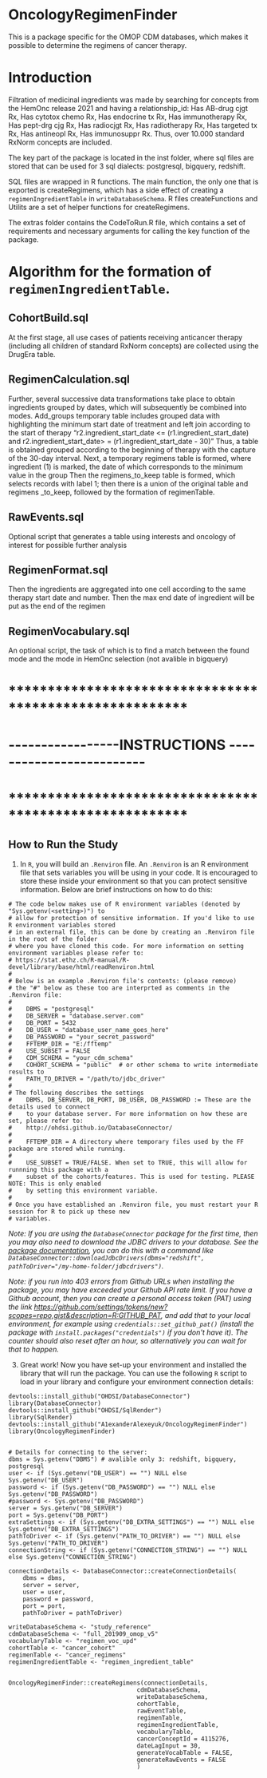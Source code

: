 OncologyRegimenFinder
====================
This is a package specific for the OMOP СDM databases, which makes it possible to determine the regimens of  cancer therapy.

Introduction
============

Filtration of medicinal ingredients was made by searching for concepts from the HemOnc release 2021 and having a relationship_id: 
Has AB-drug cjgt Rx, Has cytotox chemo Rx, Has endocrine tx Rx, Has immunotherapy Rx, Has pept-drg cjg Rx, Has radiocjgt Rx, Has radiotherapy Rx, Has targeted tx Rx, Has antineopl Rx, Has immunosuppr Rx.
Thus, over 10.000 standard RxNorm concepts are included.

The key part of the package is located in the inst folder, where sql files are stored that can be used for 3 sql dialects: postgresql, bigquery, redshift.

SQL files are wrapped in R functions. The main function, the only one that is exported is createRegimens, which has a side effect of creating a `regimenIngredientTable` in `writeDatabaseSchema`.
R files createFunctions and Utilits are a set of helper functions for createRegimens.

The extras folder contains the CodeToRun.R file, which contains a set of requirements and necessary arguments for calling the key function of the package.

# Algorithm for the formation of `regimenIngredientTable`.


## CohortBuild.sql
At the first stage, all use cases of patients receiving anticancer therapy (including all children of standard RxNorm concepts) are collected using the DrugEra table.
## RegimenCalculation.sql
Further, several successive data transformations take place to obtain ingredients grouped by dates, which will subsequently be combined into modes.
Add_groups temporary table includes grouped data with highlighting the minimum start date of treatment and left join according to the start of therapy “r2.ingredient_start_date <= (r1.ingredient_start_date) and
  r2.ingredient_start_date> = (r1.ingredient_start_date - 30)”
Thus, a table is obtained grouped according to the beginning of therapy with the capture of the 30-day interval.
Next, a temporary regimens table is formed, where ingredient (1) is marked, the date of which corresponds to the minimum value in the group
Then the regimens_to_keep table is formed, which selects records with label 1; then there is a union of the original table and regimens _to_keep, followed by the formation of regimenTable.
## RawEvents.sql
Optional script that generates a table using interests and oncology of interest for possible further analysis
## RegimenFormat.sql
Then the ingredients are aggregated into one cell according to the same therapy start date and number. Then the max end date of ingredient will be put as the end of the regimen 
## RegimenVocabulary.sql
An optional script, the task of which is to find a match between the found mode and the mode in HemOnc selection (not avalible in bigquery)

# *******************************************************
# -----------------INSTRUCTIONS -------------------------
# *******************************************************

## How to Run the Study
1. In `R`, you will build an `.Renviron` file. An `.Renviron` is an R environment file that sets variables you will be using in your code. It is encouraged to store these inside your environment so that you can protect sensitive information. Below are brief instructions on how to do this:

````
# The code below makes use of R environment variables (denoted by "Sys.getenv(<setting>)") to 
# allow for protection of sensitive information. If you'd like to use R environment variables stored
# in an external file, this can be done by creating an .Renviron file in the root of the folder
# where you have cloned this code. For more information on setting environment variables please refer to: 
# https://stat.ethz.ch/R-manual/R-devel/library/base/html/readRenviron.html
#
# Below is an example .Renviron file's contents: (please remove)
# the "#" below as these too are interprted as comments in the .Renviron file:
#
#    DBMS = "postgresql"
#    DB_SERVER = "database.server.com"
#    DB_PORT = 5432
#    DB_USER = "database_user_name_goes_here"
#    DB_PASSWORD = "your_secret_password"
#    FFTEMP_DIR = "E:/fftemp"
#    USE_SUBSET = FALSE
#    CDM_SCHEMA = "your_cdm_schema"
#    COHORT_SCHEMA = "public"  # or other schema to write intermediate results to
#    PATH_TO_DRIVER = "/path/to/jdbc_driver"
#
# The following describes the settings
#    DBMS, DB_SERVER, DB_PORT, DB_USER, DB_PASSWORD := These are the details used to connect
#    to your database server. For more information on how these are set, please refer to:
#    http://ohdsi.github.io/DatabaseConnector/
#
#    FFTEMP_DIR = A directory where temporary files used by the FF package are stored while running.
#
#    USE_SUBSET = TRUE/FALSE. When set to TRUE, this will allow for runnning this package with a 
#    subset of the cohorts/features. This is used for testing. PLEASE NOTE: This is only enabled
#    by setting this environment variable.
#
# Once you have established an .Renviron file, you must restart your R session for R to pick up these new
# variables. 
````

*Note: If you are using the `DatabaseConnector` package for the first time, then you may also need to download the JDBC drivers to your database. See the [package documentation](https://ohdsi.github.io/DatabaseConnector/reference/jdbcDrivers.html), you can do this with a command like `DatabaseConnector::downloadJdbcDrivers(dbms="redshift", pathToDriver="/my-home-folder/jdbcdrivers")`.*

*Note: if you run into 403 errors from Github URLs when installing the package, you may have exceeded your Github API rate limit. If you have a Github account, then you can create a personal access token (PAT) using the link https://github.com/settings/tokens/new?scopes=repo,gist&description=R:GITHUB_PAT, and add that to your local environment, for example using `credentials::set_github_pat()` (install the package with `install.packages("credentials")` if you don't have it). The counter should also reset after an hour, so alternatively you can wait for that to happen.*

3. Great work! Now you have set-up your environment and installed the library that will run the package. You can use the following `R` script to load in your library and configure your environment connection details:

```
devtools::install_github("OHDSI/DatabaseConnector")
library(DatabaseConnector)
devtools::install_github("OHDSI/SqlRender")
library(SqlRender)
devtools::install_github("A1exanderAlexeyuk/OncologyRegimenFinder")
library(OncologyRegimenFinder)


# Details for connecting to the server:
dbms = Sys.getenv("DBMS") # avalible only 3: redshift, bigquery, postgresql
user <- if (Sys.getenv("DB_USER") == "") NULL else Sys.getenv("DB_USER")
password <- if (Sys.getenv("DB_PASSWORD") == "") NULL else Sys.getenv("DB_PASSWORD")
#password <- Sys.getenv("DB_PASSWORD")
server = Sys.getenv("DB_SERVER")
port = Sys.getenv("DB_PORT")
extraSettings <- if (Sys.getenv("DB_EXTRA_SETTINGS") == "") NULL else Sys.getenv("DB_EXTRA_SETTINGS")
pathToDriver <- if (Sys.getenv("PATH_TO_DRIVER") == "") NULL else Sys.getenv("PATH_TO_DRIVER")
connectionString <- if (Sys.getenv("CONNECTION_STRING") == "") NULL else Sys.getenv("CONNECTION_STRING")

connectionDetails <- DatabaseConnector::createConnectionDetails(
    dbms = dbms,
    server = server,
    user = user,
    password = password,
    port = port,
    pathToDriver = pathToDriver)

writeDatabaseSchema <- "study_reference"
cdmDatabaseSchema <- "full_201909_omop_v5"
vocabularyTable <- "regimen_voc_upd"
cohortTable <- "cancer_cohort"
regimenTable <- "cancer_regimens"
regimenIngredientTable <- "regimen_ingredient_table"


OncologyRegimenFinder::createRegimens(connectionDetails,
                                    cdmDatabaseSchema,
                                    writeDatabaseSchema,
                                    cohortTable,
                                    rawEventTable,
                                    regimenTable,
                                    regimenIngredientTable,
                                    vocabularyTable,
                                    cancerConceptId = 4115276,
                                    dateLagInput = 30,
                                    generateVocabTable = FALSE,
                                    generateRawEvents = FALSE
                                    )
